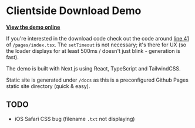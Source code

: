 # Clientside Download Demo

[**View the demo online**](https://jobyh.github.io/clientside-download-demo/)

If you're interested in the download code check out the code around
[line 41](https://github.com/jobyh/clientside-download-demo/blob/main/pages/index.tsx#L41)
of `/pages/index.tsx`. The `setTimeout` is not necessary; it's there for UX (so the loader
displays for at least 500ms / doesn't just blink - generation is fast).

The demo is built with Next.js using React, TypeScript and TailwindCSS.

Static site is generated under `/docs` as this is a preconfigured Github Pages static site directory (quick & easy).

## TODO
- iOS Safari CSS bug (filename `.txt` not displaying)
